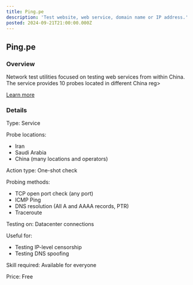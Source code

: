 ```yaml
---
title: Ping.pe
description: 'Test website, web service, domain name or IP address.'
posted: 2024-09-21T21:00:00.000Z
---
```

## Ping.pe
### Overview  
Network test utilities focused on testing web services from within China. The service provides 10 probes located in different China reg>

[Learn more](https://ping.pe)

### Details
Type: Service

Probe locations:
>
 - Iran
 - Saudi Arabia
 - China (many locations and operators)

Action type: One-shot check

Probing methods:
>
 - TCP open port check (any port)
 - ICMP Ping
 - DNS resolution (All A and AAAA records, PTR)
 - Traceroute

Testing on: Datacenter connections

Useful for:
>
 - Testing IP-level censorship
 - Testing DNS spoofing

Skill required: Available for everyone

Price: Free

